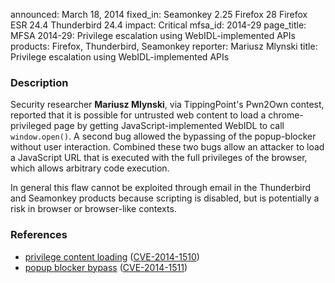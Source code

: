announced: March 18, 2014
fixed_in: Seamonkey 2.25
          Firefox 28
          Firefox ESR 24.4
          Thunderbird 24.4
impact: Critical
mfsa_id: 2014-29
page_title: MFSA 2014-29: Privilege escalation using WebIDL-implemented APIs
products: Firefox, Thunderbird, Seamonkey
reporter: Mariusz Mlynski
title: Privilege escalation using WebIDL-implemented APIs

<h3>Description</h3>

<p>Security researcher <strong>Mariusz Mlynski</strong>, via TippingPoint's
Pwn2Own contest, reported that it is possible for untrusted web content to load
a chrome-privileged page by getting JavaScript-implemented WebIDL to call
<code>window.open()</code>. A second bug allowed the bypassing of the
popup-blocker without user interaction. Combined these two bugs allow an
attacker to load a JavaScript URL that is executed with the full privileges of
the browser, which allows arbitrary code execution.
</p>

<p class="note">In general this flaw cannot be exploited through email in the
Thunderbird and Seamonkey products because scripting is disabled, but is
potentially a risk in browser or browser-like contexts.</p>

<h3>References</h3>

<ul>
  <li><a href="https://bugzilla.mozilla.org/show_bug.cgi?id=982906">
       privilege content loading</a> (<a href="http://cve.mitre.org/cgi-bin/cvename.cgi?name=CVE-2014-1510" class="ex-ref">CVE-2014-1510</a>)</li>
  <li><a href="https://bugzilla.mozilla.org/show_bug.cgi?id=982909">
       popup blocker bypass</a> (<a href="http://cve.mitre.org/cgi-bin/cvename.cgi?name=CVE-2014-1511" class="ex-ref">CVE-2014-1511</a>)</li>
</ul>



